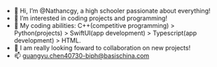- 👋 Hi, I’m @Nathancgy, a high schooler passionate about everything!
- 👀 I’m interested in coding projects and programming!
- 🌱 My coding abilities: C++(competitive programming) > Python(projects) > SwiftUI(app development) > Typescript(app development) > HTML.
- 💞️ I am really looking foward to collaboration on new projects!
- 📫 guangyu.chen40730-biph@basischina.com

<!---
Nathancgy/Nathancgy is a ✨ special ✨ repository because its `README.md` (this file) appears on your GitHub profile.
You can click the Preview link to take a look at your changes.
--->

